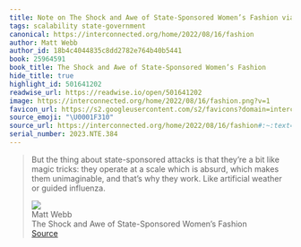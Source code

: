 ```yaml
---
title: Note on The Shock and Awe of State-Sponsored Women’s Fashion via Matt Webb
tags: scalability state-government
canonical: https://interconnected.org/home/2022/08/16/fashion
author: Matt Webb
author_id: 18b4c4044835c8dd2782e764b40b5441
book: 25964591
book_title: The Shock and Awe of State-Sponsored Women’s Fashion
hide_title: true
highlight_id: 501641202
readwise_url: https://readwise.io/open/501641202
image: https://interconnected.org/home/2022/08/16/fashion.png?v=1
favicon_url: https://s2.googleusercontent.com/s2/favicons?domain=interconnected.org
source_emoji: "\U0001F310"
source_url: https://interconnected.org/home/2022/08/16/fashion#:~:text=But%20the%20thing,or%20guided%20influenza.
serial_number: 2023.NTE.384
---
```

> But the thing about state-sponsored attacks is that they’re a bit like magic tricks: they operate at a scale which is absurd, which makes them unimaginable, and that’s why they work. Like artificial weather or guided influenza.
> <div class="quoteback-footer"><div class="quoteback-avatar"><img class="mini-favicon" src="https://s2.googleusercontent.com/s2/favicons?domain=interconnected.org"></div><div class="quoteback-metadata"><div class="metadata-inner"><span style="display:none">FROM:</span><div aria-label="Matt Webb" class="quoteback-author"> Matt Webb</div><div aria-label="The Shock and Awe of State-Sponsored Women’s Fashion" class="quoteback-title"> The Shock and Awe of State-Sponsored Women’s Fashion</div></div></div><div class="quoteback-backlink"><a target="_blank" aria-label="go to the full text of this quotation" rel="noopener" href="https://interconnected.org/home/2022/08/16/fashion#:~:text=But%20the%20thing,or%20guided%20influenza." class="quoteback-arrow"> Source</a></div></div>